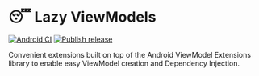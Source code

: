 # :sleeping: Lazy ViewModels

[![Android CI](https://github.com/robotsquidward/lazyviewmodels/workflows/Android%20CI/badge.svg)](https://github.com/robotsquidward/lazyviewmodels/actions?query=workflow%3A%22Android+CI%22)  [![Publish release](https://github.com/robotsquidward/lazyviewmodels/workflows/Publish%20release/badge.svg)](https://github.com/robotsquidward/lazyviewmodels/actions?query=workflow%3A%22Publish+release%22)

Convenient extensions built on top of the Android ViewModel Extensions library to enable easy ViewModel creation and Dependency Injection.
